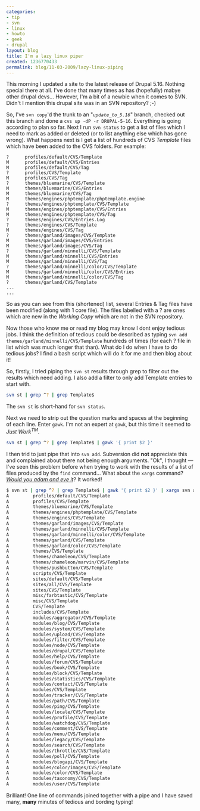 ```yaml
---
categories:
- tip
- svn
- linux
- howto
- geek
- drupal
layout: blog
title: I'm a lazy linux piper
created: 1236770433
permalink: blog/11-03-2009/lazy-linux-piping
---
```

This morning I updated a site to the latest release of Drupal 5.16. Nothing special there at all. I've done that many times as has (hopefully) mabye other drupal devs&hellip; However, I'm a bit of a newbie when it comes to SVN. Didn't I mention this drupal site was in an SVN repository? ;-)
<!--break-->

So, I've `svn copy`'d the trunk to an "_`update_to_5.16`_" branch, checked out this branch and done a `cvs up -dP -r DRUPAL-5-16`. Everything is going according to plan so far. Next I run `svn status` to get a list of files which I need to mark as added or deleted (or to list anything else which has gone wrong). What happens next is I get a list of hundreds of CVS _Template_ files which have been added to the CVS folders. For example:

```
?      profiles/default/CVS/Template
M      profiles/default/CVS/Entries
M      profiles/default/CVS/Tag
?      profiles/CVS/Template
M      profiles/CVS/Tag
?      themes/bluemarine/CVS/Template
M      themes/bluemarine/CVS/Entries
M      themes/bluemarine/CVS/Tag
M      themes/engines/phptemplate/phptemplate.engine
?      themes/engines/phptemplate/CVS/Template
M      themes/engines/phptemplate/CVS/Entries
M      themes/engines/phptemplate/CVS/Tag
?      themes/engines/CVS/Entries.Log
?      themes/engines/CVS/Template
M      themes/engines/CVS/Tag
?      themes/garland/images/CVS/Template
M      themes/garland/images/CVS/Entries
M      themes/garland/images/CVS/Tag
?      themes/garland/minnelli/CVS/Template
M      themes/garland/minnelli/CVS/Entries
M      themes/garland/minnelli/CVS/Tag
?      themes/garland/minnelli/color/CVS/Template
M      themes/garland/minnelli/color/CVS/Entries
M      themes/garland/minnelli/color/CVS/Tag
?      themes/garland/CVS/Template
...
...
```

So as you can see from this (shortened) list, several Entries & Tag files have been modified (along with 1 core file). The files labelled with a ? are ones which are new in the _Working Copy_ which are not in the SVN repository.

Now those who know me or read my blog may know I dont enjoy tedious jobs. I think the definition of tedious could be described as typing `svn add themes/garland/minnelli/CVS/Template` hundreds of times (for each ? file in list which was much longer that than). What do I do when I have to do tedious jobs? I find a bash script which will do it for me and then blog about it!

So, firstly, I tried piping the `svn st` results through grep to filter out the results which need adding. I also add a filter to only add Template entries to start with.

```bash
svn st | grep ^? | grep Template$
```

The `svn st` is short-hand for `svn status`.

Next we need to strip out the question marks and spaces at the beginning of each line. Enter `gawk`. I'm not an expert at `gawk`, but this time it seemed to _Just Work<sup>TM</sup>_.

```bash
svn st | grep ^? | grep Template$ | gawk '{ print $2 }'
```

I then trid to just pipe that into `svn add`. Subversion did **not** appreciate this and complained about there not being enough arguments. "Ok", I thought &mdash; I've seen this problem before when trying to work with the results of a list of files produced by the `find` command&hellip; What about the `xargs` command? _<abbr title="English slang for 'Would you believe it'">Would you adam and eve it</abbr>_? It worked!

```bash
$ svn st | grep ^? | grep Template$ | gawk '{ print $2 }' | xargs svn add
A         profiles/default/CVS/Template
A         profiles/CVS/Template
A         themes/bluemarine/CVS/Template
A         themes/engines/phptemplate/CVS/Template
A         themes/engines/CVS/Template
A         themes/garland/images/CVS/Template
A         themes/garland/minnelli/CVS/Template
A         themes/garland/minnelli/color/CVS/Template
A         themes/garland/CVS/Template
A         themes/garland/color/CVS/Template
A         themes/CVS/Template
A         themes/chameleon/CVS/Template
A         themes/chameleon/marvin/CVS/Template
A         themes/pushbutton/CVS/Template
A         scripts/CVS/Template
A         sites/default/CVS/Template
A         sites/all/CVS/Template
A         sites/CVS/Template
A         misc/farbtastic/CVS/Template
A         misc/CVS/Template
A         CVS/Template
A         includes/CVS/Template
A         modules/aggregator/CVS/Template
A         modules/blog/CVS/Template
A         modules/system/CVS/Template
A         modules/upload/CVS/Template
A         modules/filter/CVS/Template
A         modules/node/CVS/Template
A         modules/drupal/CVS/Template
A         modules/help/CVS/Template
A         modules/forum/CVS/Template
A         modules/book/CVS/Template
A         modules/block/CVS/Template
A         modules/statistics/CVS/Template
A         modules/contact/CVS/Template
A         modules/CVS/Template
A         modules/tracker/CVS/Template
A         modules/path/CVS/Template
A         modules/ping/CVS/Template
A         modules/locale/CVS/Template
A         modules/profile/CVS/Template
A         modules/watchdog/CVS/Template
A         modules/comment/CVS/Template
A         modules/menu/CVS/Template
A         modules/legacy/CVS/Template
A         modules/search/CVS/Template
A         modules/throttle/CVS/Template
A         modules/poll/CVS/Template
A         modules/blogapi/CVS/Template
A         modules/color/images/CVS/Template
A         modules/color/CVS/Template
A         modules/taxonomy/CVS/Template
A         modules/user/CVS/Template
```

Brilliant! One line of commands joined together with a pipe and I have saved many, **many** minutes of tedious and bording typing!


